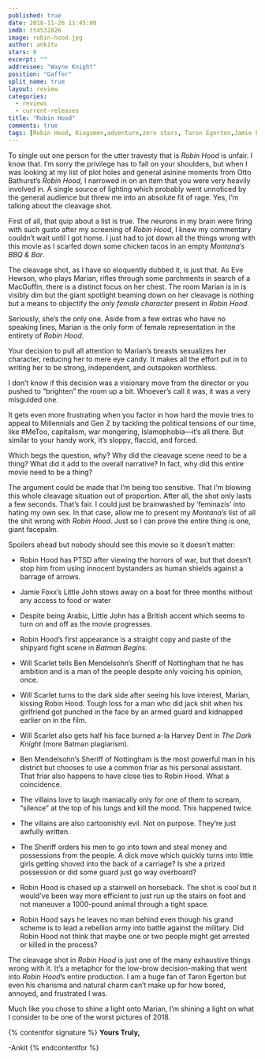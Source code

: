 ```yaml
---
published: true
date: 2018-11-26 11:45:00
imdb: tt4532826
image: robin-hood.jpg
author: ankitv
stars: 0
excerpt: ""
addressee: "Wayne Knight"
position: "Gaffer"
split_name: true
layout: review
categories: 
  - reviews
  - current-releases
title: "Robin Hood"
comments: true
tags: [Robin Hood, Kingsmen,adventure,zero stars, Taron Egerton,Jamie Foxx]
---
```

To single out one person for the utter travesty that is _Robin Hood_ is unfair. I know that. I’m sorry the privilege has to fall on your shoulders, but when I was looking at my list of plot holes and general asinine moments from Otto Bathurst’s _Robin Hood,_ I narrowed in on an item that you were very heavily involved in. A single source of lighting which probably went unnoticed by the general audience but threw me into an absolute fit of rage. Yes, I’m talking about the cleavage shot.

First of all, that quip about a list is true. The neurons in my brain were firing with such gusto after my screening of _Robin Hood_, I knew my commentary couldn’t wait until I got home. I just had to jot down all the things wrong with this movie as I scarfed down some chicken tacos in an empty _Montana’s BBQ & Bar_.

The cleavage shot, as I have so eloquently dubbed it, is just that. As Eve Hewson, who plays Marian, rifles through some parchments in search of a MacGuffin, there is a distinct focus on her chest. The room Marian is in is visibly dim but the giant spotlight beaming down on her cleavage is nothing but a means to objectify the _only female character_ present in _Robin Hood._

Seriously, she’s the only one. Aside from a few extras who have no speaking lines, Marian is the only form of female representation in the entirety of _Robin Hood_.

Your decision to pull all attention to Marian’s breasts sexualizes her character, reducing her to mere eye candy. It makes all the effort put in to writing her to be strong, independent, and outspoken worthless.

I don’t know if this decision was a visionary move from the director or you pushed to “brighten” the room up a bit. Whoever’s call it was, it was a very misguided one.

It gets even more frustrating when you factor in how hard the movie tries to appeal to Millennials and Gen Z by tackling the political tensions of our time, like #MeToo, capitalism, war mongering, Islamophobia—it’s all there. But similar to your handy work, it’s sloppy, flaccid, and forced.

Which begs the question, _why_? Why did the cleavage scene need to be a thing? What did it add to the overall narrative? In fact, why did this entire movie need to be a thing?

The argument could be made that I’m being too sensitive. That I’m blowing this whole cleavage situation out of proportion. After all, the shot only lasts a few seconds. That’s fair. I could just be brainwashed by ’feminazis’ into hating my own sex. In that case, allow me to present my _Montana’s_ list of all the shit wrong with _Robin Hood_. Just so I can prove the entire thing is one, giant facepalm.

Spoilers ahead but nobody should see this movie so it doesn’t matter:

- Robin Hood has PTSD after viewing the horrors of war, but that doesn’t stop him from using innocent bystanders as human shields against a barrage of arrows.

- Jamie Foxx’s Little John stows away on a boat for three months without any access to food or water

- Despite being Arabic, Little John has a British accent which seems to turn on and off as the movie progresses.

- Robin Hood’s first appearance is a straight copy and paste of the shipyard fight scene in _Batman Begins._

- Will Scarlet tells Ben Mendelsohn’s Sheriff of Nottingham that he has ambition and is a man of the people despite only voicing his opinion, once.

- Will Scarlet turns to the dark side after seeing his love interest, Marian, kissing Robin Hood. Tough loss for a man who did jack shit when his girlfriend got punched in the face by an armed guard and kidnapped earlier on in the film.

- Will Scarlet also gets half his face burned a-la Harvey Dent in _The Dark Knight_ (more Batman plagiarism).

- Ben Mendelsohn’s Sheriff of Nottingham is the most powerful man in his district but chooses to use a common friar as his personal assistant. That friar also happens to have close ties to Robin Hood. What a coincidence.

- The villains love to laugh maniacally only for one of them to scream, “silence” at the top of his lungs and kill the mood. This happened twice.

- The villains are also cartoonishly evil. Not on purpose. They’re just awfully written.

- The Sheriff orders his men to go into town and steal money and possessions from the people. A dick move which quickly turns into little girls getting shoved into the back of a carriage? Is she a prized possession or did some guard just go way overboard?

- Robin Hood is chased up a stairwell on horseback. The shot is cool but it would’ve been way more efficient to just run up the stairs on foot and not maneuver a 1000-pound animal through a tight space.

- Robin Hood says he leaves no man behind even though his grand scheme is to lead a rebellion army into battle against the military. Did Robin Hood not think that maybe one or two people might get arrested or killed in the process?

The cleavage shot in _Robin Hood_ is just one of the many exhaustive things wrong with it. It’s a metaphor for the low-brow decision-making that went into _Robin Hood_’s entire production. I am a huge fan of Taron Egerton but even his charisma and natural charm can’t make up for how bored, annoyed, and frustrated I was.

Much like you chose to shine a light onto Marian, I’m shining a light on what I consider to be one of the worst pictures of 2018.

{% contentfor signature %}
**Yours Truly,**

-Ankit
{% endcontentfor %}
